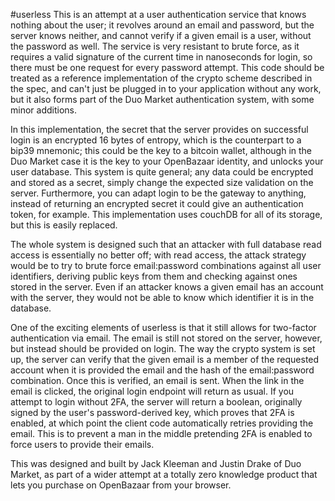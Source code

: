 #userless
This is an attempt at a user authentication service that knows nothing about the user; it revolves around an email and password, but the server knows neither, and cannot verify if a given email is a user, without the password as well. The service is very resistant to brute force, as it requires a valid signature of the current time in nanoseconds for login, so there must be one request for every password attempt. This code should be treated as a reference implementation of the crypto scheme described in the spec, and can't just be plugged in to your application without any work, but it also forms part of the Duo Market authentication system, with some minor additions.

In this implementation, the secret that the server provides on successful login is an encrypted 16 bytes of entropy, which is the counterpart to a bip39 mnemonic; this could be the key to a bitcoin wallet, although in the Duo Market case it is the key to your OpenBazaar identity, and unlocks your user database. This system is quite general; any data could be encrypted and stored as a secret, simply change the expected size validation on the server. Furthermore, you can adapt login to be the gateway to anything, instead of returning an encrypted secret it could give an authentication token, for example. This implementation uses couchDB for all of its storage, but this is easily replaced.

The whole system is designed such that an attacker with full database read access is essentially no better off; with read access, the attack strategy would be to try to brute force email:password combinations against all user identifiers, deriving public keys from them and checking against ones stored in the server. Even if an attacker knows a given email has an account with the server, they would not be able to know which identifier it is in the database.

One of the exciting elements of userless is that it still allows for two-factor authentication via email. The email is still not stored on the server, however, but instead should be provided on login. The way the crypto system is set up, the server can verify that the given email is a member of the requested account when it is provided the email and the hash of the email:password combination. Once this is verified, an email is sent. When the link in the email is clicked, the original login endpoint will return as usual. If you attempt to login without 2FA, the server will return a boolean, originally signed by the user's password-derived key, which proves that 2FA is enabled, at which point the client code automatically retries providing the email. This is to prevent a man in the middle pretending 2FA is enabled to force users to provide their emails.

This was designed and built by Jack Kleeman and Justin Drake of Duo Market, as part of a wider attempt at a totally zero knowledge product that lets you purchase on OpenBazaar from your browser.
